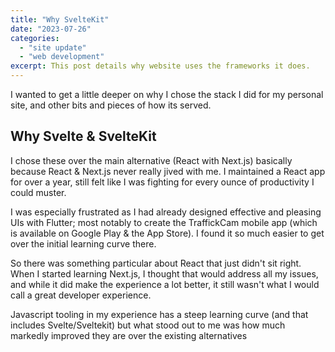 ```yaml
---
title: "Why SvelteKit"
date: "2023-07-26"
categories: 
  - "site update"
  - "web development"
excerpt: This post details why website uses the frameworks it does.
---
```


I wanted to get a little deeper on why I chose the stack I did for my personal site, and other bits and pieces of how its served.

## Why Svelte & SvelteKit

I chose these over the main alternative (React with Next.js) basically because React & Next.js never really jived with me. I maintained a React app for over a year, still felt like I was fighting for every ounce of productivity I could muster.

I was especially frustrated as I had already designed effective and pleasing UIs with Flutter; most notably to create the TraffickCam mobile app (which is available on Google Play & the App Store). I found it so much easier to get over the initial learning curve there.

So there was something particular about React that just didn't sit right. When I started learning Next.js, I thought that would address all my issues, and while it did make the experience a lot better, it still wasn't what I would call a great developer experience.

Javascript tooling in my experience has a steep learning curve (and that includes Svelte/Sveltekit) but what stood out to me was how much markedly improved they are over the existing alternatives
